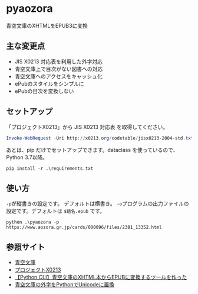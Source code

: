 # pyaozora

青空文庫のXHTMLをEPUB3に変換

## 主な変更点

* JIS X0213 対応表を利用した外字対応
* 青空文庫上で目次がない図書への対応
* 青空文庫へのアクセスをキャッシュ化
* ePubのスタイルをシンプルに
* ePubの目次を変換しない

## セットアップ

「プロジェクトX0213」から JIS X0213 対応表 を取得してください。

```ps1
Invoke-WebRequest -Uri http://x0213.org/codetable/jisx0213-2004-std.txt -OutFile 'jisx0213-2004-std.txt'
```

あとは、pip だけでセットアップできます。dataclass を使っているので、Python 3.7以降。

```
pip install -r .\requirements.txt
```

## 使い方

`-p`が縦書きの設定です。 デフォルトは横書き。
`-o`プログラムの出力ファイルの設定です。デフォルトは `$題名.epub` です。

```
python .\pyaozora -p https://www.aozora.gr.jp/cards/000096/files/2381_13352.html
```

## 参照サイト

* [青空文庫](https://www.aozora.gr.jp/)	
* [プロジェクトX0213](https://x0213.org/)	
* [【Python CLI】青空文庫のXHTML本からEPUBに変換するツールを作った](https://qiita.com/ymndoseijin/items/88548a90c0ff06287f7c)
* [青空文庫の外字をPythonでUnicodeに置換](https://qiita.com/kichiki/items/bb65f7b57e09789a05ce)
